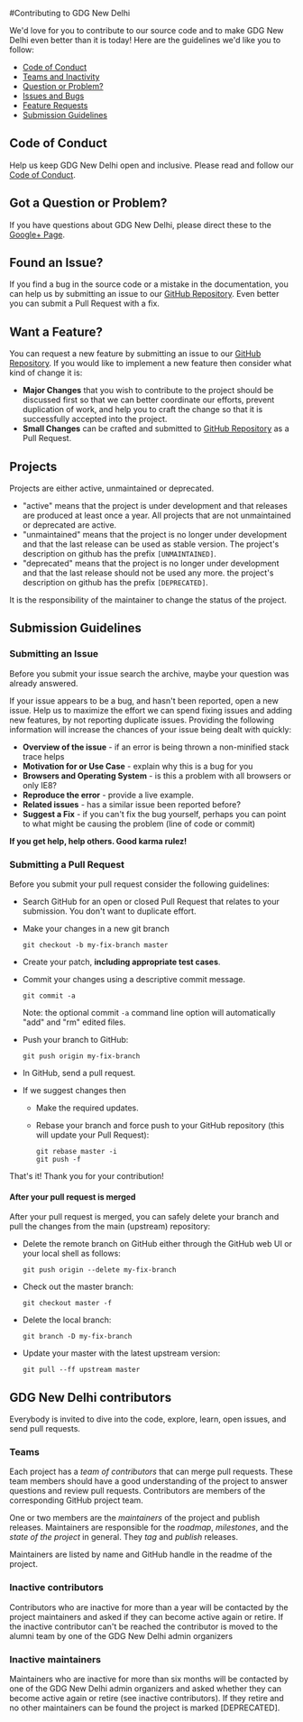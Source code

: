 #Contributing to GDG New Delhi

We'd love for you to contribute to our source code and to make GDG New Delhi even better than it is
today! Here are the guidelines we'd like you to follow:

 - [Code of Conduct](#coc)
 - [Teams and Inactivity](#members)
 - [Question or Problem?](#question)
 - [Issues and Bugs](#issue)
 - [Feature Requests](#feature)
 - [Submission Guidelines](#submit)

## <a name="coc"></a> Code of Conduct
Help us keep GDG New Delhi open and inclusive. Please read and follow our [Code of Conduct][coc].

## <a name="question"></a> Got a Question or Problem?

If you have questions about GDG New Delhi, please direct these to the [Google+ Page][pluspage].

## <a name="issue"></a> Found an Issue?
If you find a bug in the source code or a mistake in the documentation, you can help us by
submitting an issue to our [GitHub Repository][github]. Even better you can submit a Pull Request
with a fix.

## <a name="feature"></a> Want a Feature?
You can request a new feature by submitting an issue to our [GitHub Repository][github].  If you
would like to implement a new feature then consider what kind of change it is:

* **Major Changes** that you wish to contribute to the project should be discussed first so that we can better coordinate our efforts, prevent
duplication of work, and help you to craft the change so that it is successfully accepted into the
project.
* **Small Changes** can be crafted and submitted to [GitHub Repository][github] as a Pull Request.

## <a name="projects"></a> Projects

Projects are either active, unmaintained or deprecated.

* "active" means that the project is under development and that releases are produced at least once a year. All projects that are not unmaintained or deprecated are active.
* "unmaintained" means that the project is no longer under development and that the last release can be used as stable version. The project's description on github has the prefix `[UNMAINTAINED]`.
* "deprecated" means that the project is no longer under development and that the last release should not be used any more. the project's description on github has the prefix `[DEPRECATED]`.

It is the responsibility of the maintainer to change the status of the project.

## <a name="submit"></a> Submission Guidelines

### Submitting an Issue
Before you submit your issue search the archive, maybe your question was already answered.

If your issue appears to be a bug, and hasn't been reported, open a new issue.
Help us to maximize the effort we can spend fixing issues and adding new
features, by not reporting duplicate issues.  Providing the following information will increase the
chances of your issue being dealt with quickly:

* **Overview of the issue** - if an error is being thrown a non-minified stack trace helps
* **Motivation for or Use Case** - explain why this is a bug for you
* **Browsers and Operating System** - is this a problem with all browsers or only IE8?
* **Reproduce the error** - provide a live example.
* **Related issues** - has a similar issue been reported before?
* **Suggest a Fix** - if you can't fix the bug yourself, perhaps you can point to what might be
  causing the problem (line of code or commit)

**If you get help, help others. Good karma rulez!**

### Submitting a Pull Request
Before you submit your pull request consider the following guidelines:

* Search GitHub for an open or closed Pull Request that relates to your submission. You don't want to duplicate effort.
* Make your changes in a new git branch

     ```shell
     git checkout -b my-fix-branch master
     ```

* Create your patch, **including appropriate test cases**.
* Commit your changes using a descriptive commit message.

     ```shell
     git commit -a
     ```
  Note: the optional commit `-a` command line option will automatically "add" and "rm" edited files.

* Push your branch to GitHub:

    ```shell
    git push origin my-fix-branch
    ```

* In GitHub, send a pull request.
* If we suggest changes then 
  * Make the required updates.
  * Rebase your branch and force push to your GitHub repository (this will update your Pull Request):

    ```shell
    git rebase master -i
    git push -f
    ```

That's it! Thank you for your contribution!

#### After your pull request is merged

After your pull request is merged, you can safely delete your branch and pull the changes
from the main (upstream) repository:

* Delete the remote branch on GitHub either through the GitHub web UI or your local shell as follows:

    ```shell
    git push origin --delete my-fix-branch
    ```

* Check out the master branch:

    ```shell
    git checkout master -f
    ```

* Delete the local branch:

    ```shell
    git branch -D my-fix-branch
    ```

* Update your master with the latest upstream version:

    ```shell
    git pull --ff upstream master
    ```

## <a name="members"></a> GDG New Delhi contributors
Everybody is invited to dive into the code, explore, learn, open issues, and send pull requests.

### Teams
Each project has a *team of contributors* that can merge pull requests. These team members should have a good understanding of the project to answer questions and review pull requests. Contributors are members of the corresponding GitHub project team.

One or two members are the *maintainers* of the project and publish releases. Maintainers are responsible for the _roadmap_, _milestones_, and the _state of the project_ in general. They _tag_ and _publish_ releases.

Maintainers are listed by name and GitHub handle in the readme of the project.

### Inactive contributors
Contributors who are inactive for more than a year will be contacted by the project maintainers and asked if they can become active again or retire. 
If the inactive contributor can't be reached the contributor is moved to the alumni team by one of the GDG New Delhi admin organizers

### Inactive maintainers
Maintainers who are inactive for more than six months will be contacted by one of the GDG New Delhi admin organizers and asked whether they can become active again or retire (see inactive contributors). If they retire and no other maintainers can be found the project is marked [DEPRECATED].


[coc]: https://github.com/gdgnewdelhi/code-of-conduct/blob/master/CONTRIBUTING.md
[github]: https://github.com/gdgnewdelhi
[pluspage]: https://plus.google.com/114576537688641864561
[js-style-guide]: http://google-styleguide.googlecode.com/svn/trunk/javascriptguide.xml
